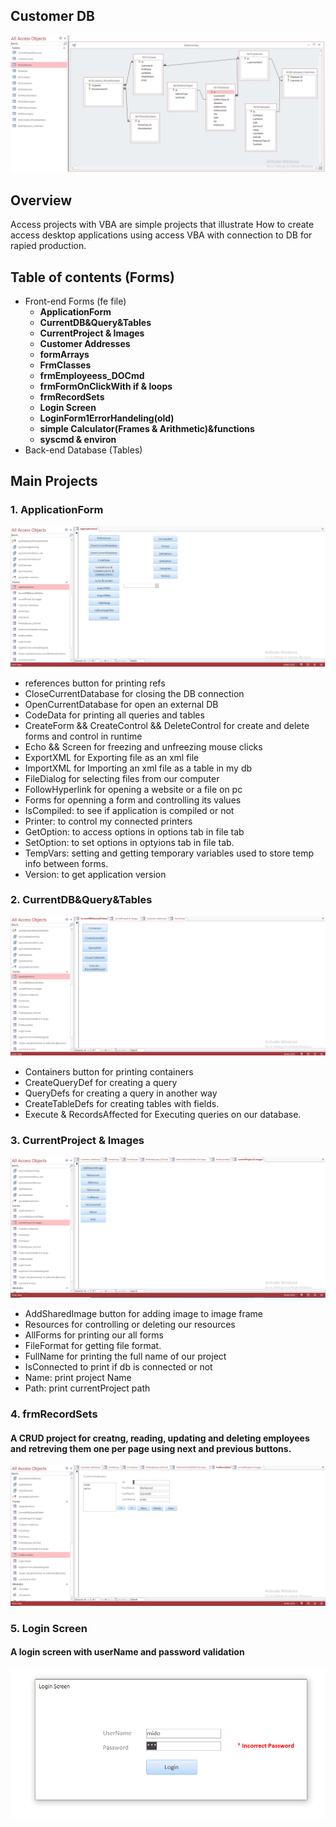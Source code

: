 ## Customer DB

![GitHub Logo](relationships.png)

## Overview
Access projects with VBA are simple projects that illustrate How to create access desktop applications using access VBA with connection to DB for rapied production.


## Table of contents (Forms)

* Front-end Forms (fe file) 
    - **ApplicationForm** 
    - **CurrentDB&Query&Tables**  
    - **CurrentProject & Images**  
    - **Customer Addresses** 
    - **formArrays**
    - **FrmClasses** 
    - **frmEmployeess_DOCmd** 
    - **frmFormOnClickWith if & loops** 
    - **frmRecordSets**
    - **Login Screen**
    - **LoginForm1ErrorHandeling(old)**
    - **simple Calculator(Frames & Arithmetic)&functions**
    - **syscmd & environ**
* Back-end Database (Tables)

## Main Projects
### 1. ApplicationForm
![ApplicationForm](applicationForm.png)
* references button for printing refs
* CloseCurrentDatabase for closing the DB connection
* OpenCurrentDatabase for open an external DB
* CodeData for printing all queries and tables
* CreateForm && CreateControl  && DeleteControl for create and delete forms and control in runtime
* Echo && Screen for freezing and unfreezing mouse clicks
* ExportXML for Exporting file as an xml file
* ImportXML for Importing an xml file as a table in my db
* FileDialog for selecting files from our computer
* FollowHyperlink for opening a website or a file on pc
* Forms for openning a form and controlling its values
* IsCompiled: to see if application is compiled or not
* Printer: to control my connected printers
* GetOption: to access options in options tab in file tab
* SetOption: to set options in optyions tab in file tab.
* TempVars: setting and getting temporary variables used to store temp info between forms.
* Version: to get application version

### 2. CurrentDB&Query&Tables
![CurrentDB](currentDB.png)
* Containers button for printing containers
* CreateQueryDef for creating a query
* QueryDefs for creating a query in another way
* CreateTableDefs for creating tables with fields.
* Execute & RecordsAffected for Executing queries on our database.


### 3. CurrentProject & Images
![CurrentProject & Images](currentProject.png)
* AddSharedImage button for adding image to image frame
* Resources for controlling or deleting our resources
* AllForms for printing our all forms
* FileFormat for getting file format.
* FullName for printing the full name of our project
* IsConnected to print if db is connected or not
* Name: print project Name
* Path: print currentProject path


### 4. frmRecordSets
#### A CRUD project for creatng, reading, updating and deleting employees and retreving them one per page using next and previous buttons.
![frmRecordSets](frmRecords.png)


### 5. Login Screen 
#### A login screen with userName and password validation

![LoginScreen](LoginScreen.png)



